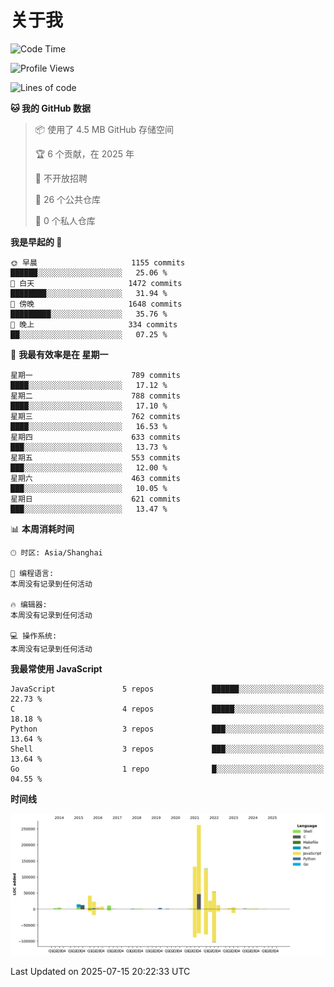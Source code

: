 # 关于我

<!--START_SECTION:waka-->
![Code Time](http://img.shields.io/badge/Code%20Time-933%20hrs%2048%20mins-blue)

![Profile Views](http://img.shields.io/badge/%E4%B8%AA%E4%BA%BA%E8%B5%84%E6%96%99%E8%A7%82%E7%9C%8B%E6%AC%A1%E6%95%B0-0-blue)

![Lines of code](https://img.shields.io/badge/%E4%BB%8E%E3%80%8CHello%20World%E3%80%8D%E8%B5%B7%E6%88%91%E5%B7%B2%E7%BB%8F%E5%86%99%E4%BA%86-746.7%20thousand%20%E8%A1%8C%E4%BB%A3%E7%A0%81-blue)

**🐱 我的 GitHub 数据** 

> 📦  使用了 4.5 MB GitHub 存储空间 
 > 
> 🏆 6 个贡献，在 2025 年
 > 
> 🚫 不开放招聘
 > 
> 📜 26 个公共仓库 
 > 
> 🔑 0 个私人仓库 
 > 
**我是早起的 🐤** 

```text
🌞 早晨                     1155 commits        ██████░░░░░░░░░░░░░░░░░░░   25.06 % 
🌆 白天                     1472 commits        ████████░░░░░░░░░░░░░░░░░   31.94 % 
🌃 傍晚                     1648 commits        █████████░░░░░░░░░░░░░░░░   35.76 % 
🌙 晚上                     334 commits         ██░░░░░░░░░░░░░░░░░░░░░░░   07.25 % 
```
📅 **我最有效率是在 星期一** 

```text
星期一                      789 commits         ████░░░░░░░░░░░░░░░░░░░░░   17.12 % 
星期二                      788 commits         ████░░░░░░░░░░░░░░░░░░░░░   17.10 % 
星期三                      762 commits         ████░░░░░░░░░░░░░░░░░░░░░   16.53 % 
星期四                      633 commits         ███░░░░░░░░░░░░░░░░░░░░░░   13.73 % 
星期五                      553 commits         ███░░░░░░░░░░░░░░░░░░░░░░   12.00 % 
星期六                      463 commits         ███░░░░░░░░░░░░░░░░░░░░░░   10.05 % 
星期日                      621 commits         ███░░░░░░░░░░░░░░░░░░░░░░   13.47 % 
```


📊 **本周消耗时间** 

```text
🕑︎ 时区: Asia/Shanghai

💬 编程语言: 
本周没有记录到任何活动

🔥 编辑器: 
本周没有记录到任何活动

💻 操作系统: 
本周没有记录到任何活动
```

**我最常使用 JavaScript** 

```text
JavaScript               5 repos             ██████░░░░░░░░░░░░░░░░░░░   22.73 % 
C                        4 repos             █████░░░░░░░░░░░░░░░░░░░░   18.18 % 
Python                   3 repos             ███░░░░░░░░░░░░░░░░░░░░░░   13.64 % 
Shell                    3 repos             ███░░░░░░░░░░░░░░░░░░░░░░   13.64 % 
Go                       1 repo              █░░░░░░░░░░░░░░░░░░░░░░░░   04.55 % 
```



**时间线**

![Lines of Code chart](https://raw.githubusercontent.com/Arondight/Arondight/master/assets/bar_graph.png)


 Last Updated on 2025-07-15 20:22:33 UTC
<!--END_SECTION:waka-->
